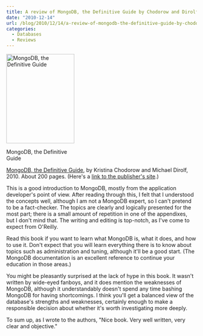 ```yaml
---
title: A review of MongoDB, the Definitive Guide by Chodorow and Dirolf
date: "2010-12-14"
url: /blog/2010/12/14/a-review-of-mongodb-the-definitive-guide-by-chodorow-and-dirolf/
categories:
  - Databases
  - Reviews
---
```

<p style="float:left">
  <div id="attachment_2114" class="wp-caption alignleft" style="width: 190px">
    <a href="http://www.amazon.com/dp/1449381561?tag=xaprb-20"><img src="http://www.xaprb.com/media/2010/12/mongodb-definitive-guide.gif" alt="MongoDB, the Definitive Guide" title="MongoDB, the Definitive Guide" width="180" height="236" class="size-full wp-image-2114" /></a><p class="wp-caption-text">
      MongoDB, the Definitive Guide
    </p>
  </div>
</p>

[MongoDB, the Definitive Guide][1], by Kristina Chodorow and Michael Dirolf, 2010. About 200 pages. (Here's a [link to the publisher's site][2].)

This is a good introduction to MongoDB, mostly from the application developer's point of view. After reading through this, I felt that I understood the concepts well, although I am not a MongoDB expert, so I can't pretend to be a fact-checker. The topics are clearly and logically presented for the most part; there is a small amount of repetition in one of the appendixes, but I don't mind that. The writing and editing is top-notch, as I've come to expect from O'Reilly.

Read this book if you want to learn what MongoDB is, what it does, and how to use it. Don't expect that you will learn everything there is to know about topics such as administration and tuning, although it'll be a good start. (The MongoDB documentation is an excellent reference to continue your education in those areas.)

You might be pleasantly surprised at the lack of hype in this book. It wasn't written by wide-eyed fanboys, and it does mention the weaknesses of MongoDB, although it understandably doesn't spend any time bashing MongoDB for having shortcomings. I think you'll get a balanced view of the database's strengths and weaknesses, certainly enough to make a responsible decision about whether it's worth investigating more deeply.

To sum up, as I wrote to the authors, "Nice book. Very well written, very clear and objective."

 [1]: http://www.amazon.com/dp/1449381561?tag=xaprb-20
 [2]: http://oreilly.com/catalog/0636920001096
